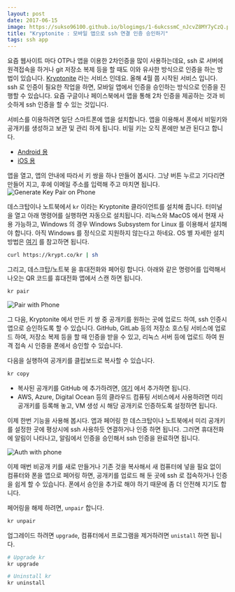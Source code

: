```yaml
---
layout: post
date: 2017-06-15
image: https://sukso96100.github.io/blogimgs/1-6ukcssmC_nJcvZ8MY7yCzQ.png
title: "Kryptonite : 모바일 앱으로 ssh 연결 인증 승인하기"
tags: ssh app
---
```

요즘 웹사이트 마다 OTP나 앱을 이용한 2차인증을 많이 사용하는데요, ssh 로 서버에 원격접속을 하거나 git 저장소 복제 등을 할 때도 이와 유사한 방식으로 인증을 하는 방법이 있습니다. [Kryptonite](https://krypt.co) 라는 서비스 인데요. 올해 4월 쯤 시작된 서비스 입니다.
ssh 로 인증이 필요한 작업을 하면, 모바일 앱에서 인증을 승인하는 방식으로 인증을 진행할 수 있습니다.
요즘 구글이나 페이스북에서 앱을 통해 2차 인증을 제공하는 것과 비슷하게 ssh 인증을 할 수 있는 것입니다.

서비스를 이용하려면 일단 스마트폰에 앱을 설치합니다. 앱을 이용해서 폰에서 비밀키와 공개키를 생성하고 보관 및 관리 하게 됩니다.
비밀 키는 오직 폰에만 보관 된다고 합니다.

- [Android 용](https://play.google.com/store/apps/details?id=co.krypt.kryptonite)
- [iOS 용](https://itunes.apple.com/us/app/kryptonite-protect-your-ssh-private-key/id1161494806)

앱을 열고, 앱의 안내에 따라서 키 쌍을 하나 만들어 봅시다. 그냥 버튼 누르고 기다리면 만들어 지고, 후에 이메일 주소를 입력해 주고 마치면 됩니다.
![Generate Key Pair on Phone](https://sukso96100.github.io/blogimgs/Screenshot_20170615-171909-COLLAGE-COLLAGE.jpg)

데스크탑이나 노트북에서 `kr` 이라는 Kryptonite 클라이언트를 설치해 줍니다. 터미널을 열고 아래 명령어를 실행하면 자동으로 설치됩니다.
리눅스와 MacOS 에서 현재 사용 가능하고, Windows 의 경우 Windows Subsystem for Linux 를 이용해서 설치해야 합니다.
아직 Windows 를 정식으로 지원하지 않는다고 하네요. OS 별 자세한 설치 방법은 [여기](https://krypt.co/install/) 를 참고하면 됩니다.

```bash
curl https://krypt.co/kr | sh
```

그리고, 데스크탑/노트북 을 휴대전화와 페어링 합니다. 아래와 같은 명령어를 입력해서 나오는 QR 코드를 휴대전화 앱에서 스캔 하면 됩니다.

```bash
kr pair
```

![Pair with Phone](https://sukso96100.github.io/blogimgs/IMG_20170615_173530.jpg)

그 다음, Kryptonite 에서 만든 키 쌍 중 공개키를 원하는 곳에 업로드 하여, ssh 인증시 앱으로 승인하도록 할 수 있습니다.
GitHub, GitLab 등의 저장소 호스팅 서비스에 업로드 하여, 저장소 복제 등을 할 때 인증을 받을 수 있고,
리눅스 서버 등에 업로드 하여 원격 접속 시 인증을 폰에서 승인할 수 있습니다.

다음을 실행하여 공개키를 클립보드로 복사할 수 있습니다.

```bash
kr copy
```

- 복사된 공개키를 GitHub 에 추가하려면, [여기](https://github.com/settings/keys) 에서 추가하면 됩니다.
- AWS, Azure, Digital Ocean 등의 클라우드 컴퓨팅 서비스에서 사용하려면 미리 공개키를 등록해 놓고, VM 생성 시 해당 공개키로 인증하도록 설정하면 됩니다.

이제 한번 기능을 사용해 봅시다. 앱과 페어링 한 데스크탑이나 노트북에서 미리 공개키를 설정한 곳에 평상시에 ssh 사용하듯 연결하거나 인증 하면 됩니다.
그러면 휴대전화에 알림이 나타나고, 알림에서 인증을 승인해서 ssh 인증을 완료하면 됩니다.

![Auth with phone](https://sukso96100.github.io/blogimgs/스크린샷%202017-06-15%20오후%206.15.01.png)

이제 매번 비공개 키를 새로 만들거나 기존 것을 복사해서 새 컴퓨터에 넣을 필요 없이 컴퓨터와 폰을 앱으로 페어링 하면, 공개키를 업로드 해 둔 곳에 ssh 로 접속하거나 인증을 쉽게 할 수 있습니다. 폰에서 승인을 추가로 해야 하기 때문에 좀 더 안전해 지기도 합니다.

페어링을 해제 하려면, `unpair` 합니다.

```bash
kr unpair
```

업그레이드 하려면 `upgrade`, 컴퓨터에서 프로그램을 제거하려면 `unistall` 하면 됩니다.

```bash
# Upgrade kr
kr upgrade

# Uninstall kr
kr uninstall
```
